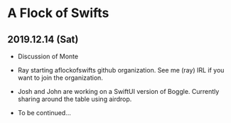 # A Flock of Swifts 

## 2019.12.14 (Sat)

- Discussion  of Monte

- Ray starting aflockofswifts github organization.  See me (ray) IRL if you want to join the organization.  

- Josh and John are working on a SwiftUI version of Boggle.  Currently sharing around the table using airdrop.

- To be continued...


